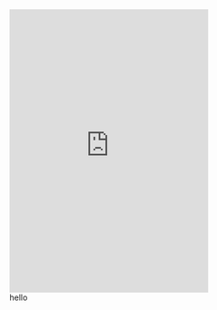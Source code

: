 <iframe src="https://discordapp.com/widget?id=631072660872495104&theme=dark" width="350" height="500" allowtransparency="true" frameborder="0"></iframe>

<div>
  hello
</div>
